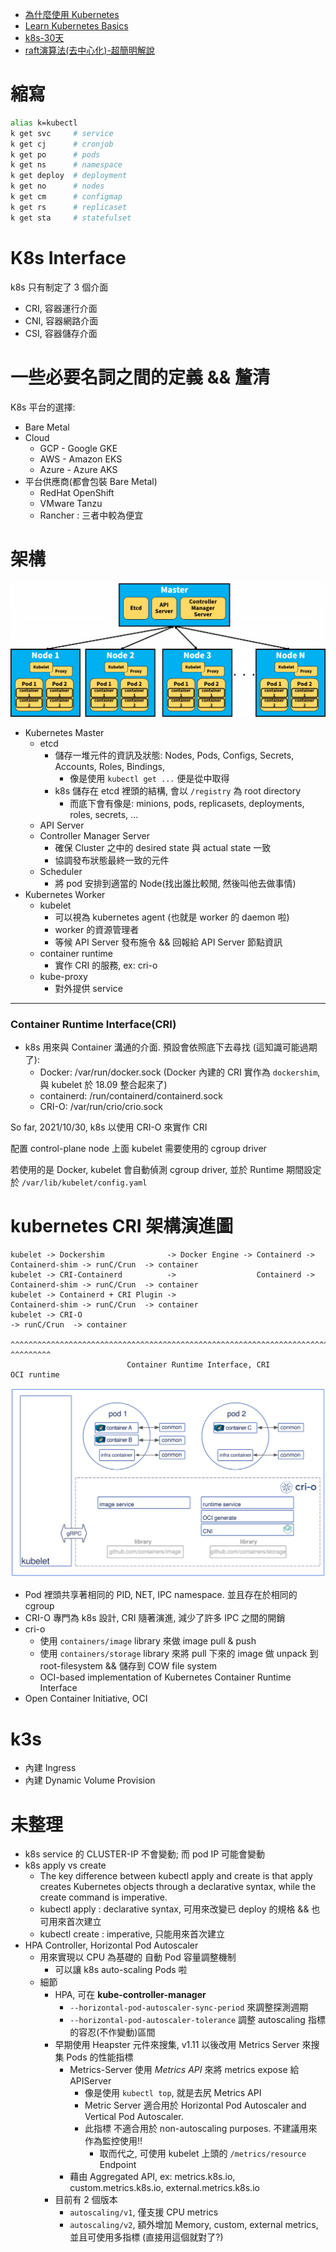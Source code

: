 
- [為什麼使用 Kubernetes](https://blog.gcp.expert/kubernetes-gke-introduction/)
- [Learn Kubernetes Basics](https://kubernetes.io/docs/tutorials/kubernetes-basics/)
- [k8s-30天](https://ithelp.ithome.com.tw/articles/10192401)
- [raft演算法(去中心化)-超簡明解說](http://thesecretlivesofdata.com/raft/)


# 縮寫

```sh
alias k=kubectl
k get svc     # service
k get cj      # cronjob
k get po      # pods
k get ns      # namespace
k get deploy  # deployment
k get no      # nodes
k get cm      # configmap
k get rs      # replicaset
k get sta     # statefulset
```


# K8s Interface

k8s 只有制定了 3 個介面

- CRI, 容器運行介面
- CNI, 容器網路介面
- CSI, 容器儲存介面


# 一些必要名詞之間的定義 && 釐清

K8s 平台的選擇:

- Bare Metal
- Cloud
  - GCP - Google GKE
  - AWS - Amazon EKS
  - Azure - Azure AKS
- 平台供應商(都會包裝 Bare Metal)
  - RedHat OpenShift
  - VMware Tanzu
  - Rancher : 三者中較為便宜


# 架構

![Learn Kubernetes Basics](./img/k8s_arch-1024x437.png)


- Kubernetes Master
  - etcd
    - 儲存一堆元件的資訊及狀態: Nodes, Pods, Configs, Secrets, Accounts, Roles, Bindings, 
      - 像是使用 `kubectl get ...` 便是從中取得
    - k8s 儲存在 etcd 裡頭的結構, 會以 `/registry` 為 root directory
      - 而底下會有像是: minions, pods, replicasets, deployments, roles, secrets, ...
  - API Server
  - Controller Manager Server
    - 確保 Cluster 之中的 desired state 與 actual state 一致
    - 協調發布狀態最終一致的元件
  - Scheduler
    - 將 pod 安排到適當的 Node(找出誰比較閒, 然後叫他去做事情)
- Kubernetes Worker
  - kubelet
    - 可以視為 kubernetes agent (也就是 worker 的 daemon 啦)
    - worker 的資源管理者
    - 等候 API Server 發布施令 && 回報給 API Server 節點資訊
  - container runtime
    - 實作 CRI 的服務, ex: cri-o
  - kube-proxy
    - 對外提供 service

---


### Container Runtime Interface(CRI)

- k8s 用來與 Container 溝通的介面. 預設會依照底下去尋找 (這知識可能過期了):
  - Docker: /var/run/docker.sock  (Docker 內建的 CRI 實作為 `dockershim`, 與 kubelet 於 18.09 整合起來了)
  - containerd: /run/containerd/containerd.sock
  - CRI-O: /var/run/crio/crio.sock


So far, 2021/10/30, k8s 以使用 CRI-O 來實作 CRI

配置 control-plane node 上面 kubelet 需要使用的 cgroup driver

若使用的是 Docker, kubelet 會自動偵測 cgroup driver, 並於 Runtime 期間設定於 `/var/lib/kubelet/config.yaml`


# kubernetes CRI 架構演進圖

```
kubelet -> Dockershim              -> Docker Engine -> Containerd -> Containerd-shim -> runC/Crun  -> container
kubelet -> CRI-Containerd          ->                  Containerd -> Containerd-shim -> runC/Crun  -> container
kubelet -> Containerd + CRI Plugin ->                                Containerd-shim -> runC/Crun  -> container
kubelet -> CRI-O                                                                     -> runC/Crun  -> container
           ^^^^^^^^^^^^^^^^^^^^^^^^^^^^^^^^^^^^^^^^^^^^^^^^^^^^^^^^^^^^^^^^^^^^^^^^^    ^^^^^^^^^
                          Container Runtime Interface, CRI                              OCI runtime
```

![CRI-O](./img/CRI-O.png)

- Pod 裡頭共享著相同的 PID, NET, IPC namespace. 並且存在於相同的 cgroup
- CRI-O 專門為 k8s 設計, CRI 隨著演進, 減少了許多 IPC 之間的開銷
- cri-o
  - 使用 `containers/image` library 來做 image pull & push
  - 使用 `containers/storage` library 來將 pull 下來的 image 做 unpack 到 root-filesystem && 儲存到 COW file system
  - OCI-based implementation of Kubernetes Container Runtime Interface
- Open Container Initiative, OCI


# k3s

- 內建 Ingress
- 內建 Dynamic Volume Provision



# 未整理

- k8s service 的 CLUSTER-IP 不會變動; 而 pod IP 可能會變動
- k8s apply vs create
  - The key difference between kubectl apply and create is that apply creates Kubernetes objects through a declarative syntax, while the create command is imperative.
  - kubectl apply : declarative syntax, 可用來改變已 deploy 的規格 && 也可用來首次建立
  - kubectl create : imperative, 只能用來首次建立
- HPA Controller, Horizontal Pod Autoscaler
  - 用來實現以 CPU 為基礎的 自動 Pod 容量調整機制
    - 可以讓 k8s auto-scaling Pods 啦
  - 細節
    - HPA, 可在 **kube-controller-manager**
      - `--horizontal-pod-autoscaler-sync-period` 來調整探測週期
      - `--horizontal-pod-autoscaler-tolerance` 調整 autoscaling 指標的容忍(不作變動)區間
    - 早期使用 Heapster 元件來搜集, v1.11 以後改用 Metrics Server 來搜集 Pods 的性能指標
      - Metrics-Server 使用 *Metrics API* 來將 metrics expose 給 APIServer
        - 像是使用 `kubectl top`, 就是去尻 Metrics API
        - Metric Server 適合用於 Horizontal Pod Autoscaler and Vertical Pod Autoscaler.
        - 此指標 不適合用於 non-autoscaling purposes. 不建議用來作為監控使用!!
          - 取而代之, 可使用 kubelet 上頭的 `/metrics/resource` Endpoint
      - 藉由 Aggregated API, ex: metrics.k8s.io, custom.metrics.k8s.io, external.metrics.k8s.io
    - 目前有 2 個版本
      - `autoscaling/v1`, 僅支援 CPU metrics
      - `autoscaling/v2`, 額外增加 Memory, custom, external metrics, 並且可使用多指標 (直接用這個就對了?)
